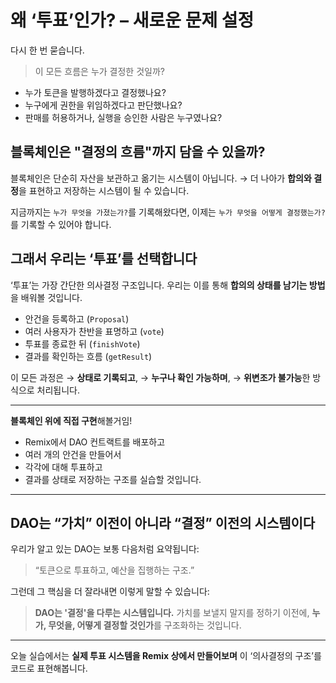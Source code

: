 # 왜 ‘투표’인가? – 새로운 문제 설정

다시 한 번 묻습니다.

> 이 모든 흐름은 누가 결정한 것일까?

- 누가 토큰을 발행하겠다고 결정했나요?
- 누구에게 권한을 위임하겠다고 판단했나요?
- 판매를 허용하거나, 실행을 승인한 사람은 누구였나요?

## 블록체인은 "결정의 흐름"까지 담을 수 있을까?

블록체인은 단순히 자산을 보관하고 옮기는 시스템이 아닙니다.
→ 더 나아가 **합의와 결정**을 표현하고 저장하는 시스템이 될 수 있습니다.

지금까지는 `누가 무엇을 가졌는가?`를 기록해왔다면,
이제는 `누가 무엇을 어떻게 결정했는가?`를 기록할 수 있어야 합니다.

## 그래서 우리는 ‘투표’를 선택합니다

‘투표’는 가장 간단한 의사결정 구조입니다.
우리는 이를 통해 **합의의 상태를 남기는 방법**을 배워볼 것입니다.

- 안건을 등록하고 (`Proposal`)
- 여러 사용자가 찬반을 표명하고 (`vote`)
- 투표를 종료한 뒤 (`finishVote`)
- 결과를 확인하는 흐름 (`getResult`)

이 모든 과정은
→ **상태로 기록되고**,
→ **누구나 확인 가능하며**,
→ **위변조가 불가능**한 방식으로 처리됩니다.

---

**블록체인 위에 직접 구현**해볼거임!

- Remix에서 DAO 컨트랙트를 배포하고
- 여러 개의 안건을 만들어서
- 각각에 대해 투표하고
- 결과를 상태로 저장하는 구조를 실습할 것입니다.

---

## DAO는 “가치” 이전이 아니라 “결정” 이전의 시스템이다

우리가 알고 있는 DAO는 보통 다음처럼 요약됩니다:

> “토큰으로 투표하고, 예산을 집행하는 구조.”

그런데 그 핵심을 더 잘라내면 이렇게 말할 수 있습니다:

> **DAO는 '결정'을 다루는 시스템입니다.**
> 가치를 보낼지 말지를 정하기 이전에,
> **누가, 무엇을, 어떻게 결정할 것인가**를 구조화하는 것입니다.

---

오늘 실습에서는
**실제 투표 시스템을 Remix 상에서 만들어보며**
이 ‘의사결정의 구조’를 코드로 표현해봅니다.
